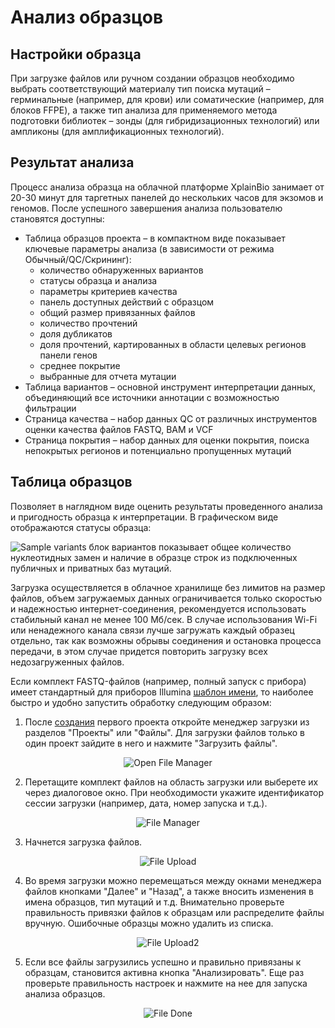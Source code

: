 # Анализ образцов

## Настройки образца

При загрузке файлов или ручном создании образцов необходимо выбрать соответствующий материалу тип поиска мутаций &ndash; герминальные (например, для крови) или соматические (например, для блоков FFPE), а также тип анализа для применяемого метода подготовки библиотек &ndash; зонды (для гибридизационных технологий) или ампликоны (для амплификационных технологий).

## Результат анализа

Процесс анализа образца на облачной платформе XplainBio занимает от 20-30 минут для таргетных панелей до нескольких часов для экзомов и геномов. После успешного завершения анализа пользователю становятся доступны:

* Таблица образцов проекта &ndash; в компактном виде показывает ключевые параметры анализа (в зависимости от режима Обычный/QC/Скрининг):
  * количество обнаруженных вариантов
  * статусы образца и анализа
  * параметры критериев качества
  * панель доступных действий с образцом
  * общий размер привязанных файлов
  * количество прочтений
  * доля дубликатов
  * доля прочтений, картированных в области целевых регионов панели генов
  * среднее покрытие
  * выбранные для отчета мутации
* Таблица вариантов &ndash; основной инструмент интерпретации данных, объединяющий все источники аннотации с возможностью фильтрации
* Страница качества &ndash; набор данных QC от различных инструментов оценки качества файлов FASTQ, BAM и VCF
* Страница покрытия &ndash; набор данных для оценки покрытия, поиска непокрытых регионов и потенциально пропущенных мутаций

## Таблица образцов

Позволяет в наглядном виде оценить результаты проведенного анализа и пригодность образца к интерпретации. В графическом виде отображаются статусы образца:

![Sample variants](/assets/sample_variants.png) блок вариантов показывает общее количество нуклеотидных замен и наличие в образце строк из подключенных публичных и приватных баз мутаций.


Загрузка осуществляется в облачное хранилище без лимитов на размер файлов, объем загружаемых данных ограничивается только скоростью и надежностью интернет-соединения, рекомендуется использовать стабильный канал не менее 100 Мб/сек. В случае использования Wi-Fi или ненадежного канала связи лучше загружать каждый образец отдельно, так как возможны обрывы соединения и остановка процесса передачи, в этом случае придется повторить загрузку всех недозагруженных файлов.

Если комплект FASTQ-файлов (например, полный запуск с прибора) имеет стандартный для приборов Illumina [шаблон имени](https://support.illumina.com/help/BaseSpace_OLH_009008/Content/Source/Informatics/BS/NamingConvention_FASTQ-files-swBS.htm), то наиболее быстро и удобно запустить обработку следующим образом:

1. После [создания](start.md) первого проекта откройте менеджер загрузки из разделов "Проекты" или "Файлы". Для загрузки файлов только в один проект зайдите в него и нажмите "Загрузить файлы".

<div class="img" align="center">

![Open File Manager](/assets/open_file_manager.png)
</div>

2. Перетащите комплект файлов на область загрузки или выберете их через диалоговое окно. При необходимости укажите идентификатор сессии загрузки (например, дата, номер запуска и т.д.).

<div class="img" align="center">

![File Manager](/assets/file_manager.png)
</div>

3. Начнется загрузка файлов.

<div class="img" align="center">

![File Upload](/assets/file_upload.png)
</div>

4. Во время загрузки можно перемещаться между окнами менеджера файлов кнопками "Далее" и "Назад", а также вносить изменения в имена образцов, тип мутаций и т.д. Внимательно проверьте правильность привязки файлов к образцам или распределите файлы вручную. Ошибочные образцы можно удалить из списка.

<div class="img" align="center">

![File Upload2](/assets/file_upload2.png)
</div>

5. Если все файлы загрузились успешно и правильно привязаны к образцам, становится активна кнопка "Анализировать". Еще раз проверьте правильность настроек и нажмите на нее для запуска анализа образцов.

<div class="img" align="center">

![File Done](/assets/file_done.png)
</div>
